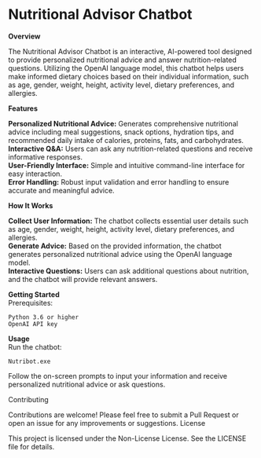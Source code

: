 # Nutritional Advisor Chatbot
<strong>Overview</strong>

The Nutritional Advisor Chatbot is an interactive, AI-powered tool designed to provide personalized nutritional advice and answer nutrition-related questions. Utilizing the         OpenAI language model, this chatbot helps users make informed dietary choices based on their individual information, such as age, gender, weight, height, activity level,            dietary preferences, and allergies.

<strong>Features</strong>

<strong>Personalized Nutritional Advice:</strong> Generates comprehensive nutritional advice including meal suggestions, snack options, hydration tips, and recommended daily intake of calories, proteins, fats, and carbohydrates.
<br><strong>Interactive Q&A:</strong> Users can ask any nutrition-related questions and receive informative responses.
<br><strong>User-Friendly Interface:</strong> Simple and intuitive command-line interface for easy interaction.
<br><strong>Error Handling:</strong> Robust input validation and error handling to ensure accurate and meaningful advice.

<strong>How It Works</strong>

<strong>Collect User Information:</strong> The chatbot collects essential user details such as age, gender, weight, height, activity level, dietary preferences, and allergies.
<br><strong>Generate Advice:</strong> Based on the provided information, the chatbot generates personalized nutritional advice using the OpenAI language model.
<br><strong>Interactive Questions:</strong> Users can ask additional questions about nutrition, and the chatbot will provide relevant answers.

<strong>Getting Started</strong><br>
Prerequisites:

    Python 3.6 or higher
    OpenAI API key

<strong>Usage</strong><br>
Run the chatbot:

    Nutribot.exe

Follow the on-screen prompts to input your information and receive personalized nutritional advice or ask questions.

Contributing

Contributions are welcome! Please feel free to submit a Pull Request or open an issue for any improvements or suggestions.
License

This project is licensed under the Non-License License. See the LICENSE file for details.
